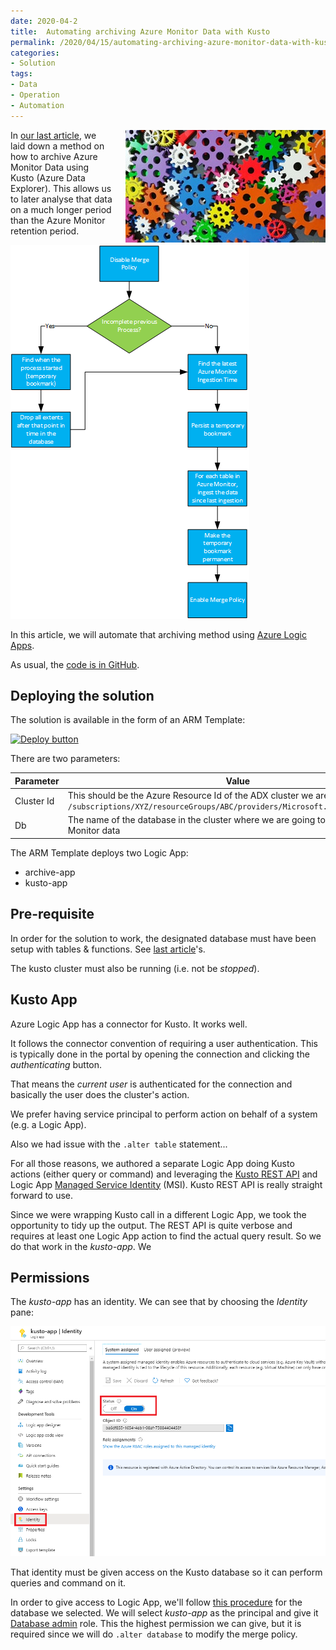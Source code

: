 ```yaml
---
date: 2020-04-2
title:  Automating archiving Azure Monitor Data with Kusto
permalink: /2020/04/15/automating-archiving-azure-monitor-data-with-kusto
categories:
- Solution
tags:
- Data
- Operation
- Automation
---
```

<img style="float:right;padding-left:20px;" title="From pixabay.com" src="/assets/posts/2020/2/automating-archiving-azure-monitor-data-with-kusto/colorful-toothed-wheels-171198.jpg" />

In [our last article](/2020/04/08/archiving-azure-monitor-data-with-kusto), we laid down a method on how to archive Azure Monitor Data using Kusto (Azure Data Explorer).  This allows us to later analyse that data on a much longer period than the Azure Monitor retention period.

![Archiving Process](/assets/posts/2020/2/archiving-azure-monitor-data-with-kusto/archiving-process.png)

In this article, we will automate that archiving method using [Azure Logic Apps](https://docs.microsoft.com/en-us/azure/logic-apps/logic-apps-overview).

As usual, the [code is in GitHub](https://github.com/vplauzon/kusto/tree/master/archive-monitor).

## Deploying the solution

The solution is available in the form of an ARM Template:

[![Deploy button](http://azuredeploy.net/deploybutton.png)](https://portal.azure.com/#create/Microsoft.Template/uri/https%3A%2F%2Fraw.githubusercontent.com%2Fvplauzon%2Fdata-explorer%2Fmaster%2Farchive-monitor%2Fdeploy.json)

There are two parameters:

Parameter|Value
-|-
Cluster Id|This should be the Azure Resource Id of the ADX cluster we are going to use:  `/subscriptions/XYZ/resourceGroups/ABC/providers/Microsoft.Kusto/clusters/DEF`
Db|The name of the database in the cluster where we are going to archive Azure Monitor data

The ARM Template deploys two Logic App:

*  archive-app
* kusto-app

## Pre-requisite

In order for the solution to work, the designated database must have been setup with tables & functions.  See [last article](/2020/04/08/archiving-azure-monitor-data-with-kusto)'s.

The kusto cluster must also be running (i.e. not be *stopped*).

## Kusto App

Azure Logic App has a connector for Kusto.  It works well.

It follows the connector convention of requiring a user authentication.  This is typically done in the portal by opening the connection and clicking the *authenticating* button.

That means the *current user* is authenticated for the connection and basically the user does the cluster's action.

We prefer having service principal to perform action on behalf of a system (e.g. a Logic App).

Also we had issue with the `.alter table` statement...

For all those reasons, we authored a separate Logic App doing Kusto actions (either query or command) and leveraging the [Kusto REST API](https://docs.microsoft.com/en-us/azure/kusto/api/rest/) and Logic App [Managed Service Identity](https://docs.microsoft.com/en-us/azure/active-directory/managed-identities-azure-resources/overview) (MSI).  Kusto REST API is really straight forward to use.

Since we were wrapping Kusto call in a different Logic App, we took the opportunity to tidy up the output.  The REST API is quite verbose and requires at least one Logic App action to find the actual query result.  So we do that work in the *kusto-app*.  We 

## Permissions

The *kusto-app* has an identity.  We can see that by choosing the *Identity* pane:

![MSI](/assets/posts/2020/2/automating-archiving-azure-monitor-data-with-kusto/msi.png)

That identity must be given access on the Kusto database so it can perform queries and command on it.

In order to give access to Logic App, we'll follow [this procedure](https://docs.microsoft.com/en-us/azure/data-explorer/manage-database-permissions#manage-permissions-in-the-azure-portal) for the database we selected.  We will select *kusto-app* as the principal and give it [Database admin](https://docs.microsoft.com/en-us/azure/data-explorer/manage-database-permissions#roles-and-permissions) role.  This the highest permission we can give, but it is required since we will do `.alter database` to modify the merge policy.

## 